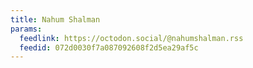```yaml
---
title: Nahum Shalman
params:
  feedlink: https://octodon.social/@nahumshalman.rss
  feedid: 072d0030f7a087092608f2d5ea29af5c
---
```

